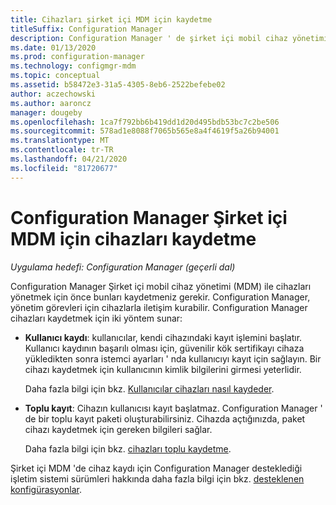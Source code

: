 ```yaml
---
title: Cihazları şirket içi MDM için kaydetme
titleSuffix: Configuration Manager
description: Configuration Manager ' de şirket içi mobil cihaz yönetimi (MDM) için cihaz kaydetme yöntemleri hakkında bilgi edinin.
ms.date: 01/13/2020
ms.prod: configuration-manager
ms.technology: configmgr-mdm
ms.topic: conceptual
ms.assetid: b58472e3-31a5-4305-8eb6-2522befebe02
author: aczechowski
ms.author: aaroncz
manager: dougeby
ms.openlocfilehash: 1ca7f792bb6b419dd1d20d495bdb53bc7c2be506
ms.sourcegitcommit: 578ad1e8088f7065b565e8a4f4619f5a26b94001
ms.translationtype: MT
ms.contentlocale: tr-TR
ms.lasthandoff: 04/21/2020
ms.locfileid: "81720677"
---
```

# <a name="enroll-devices-for-on-premises-mdm-in-configuration-manager"></a>Configuration Manager Şirket içi MDM için cihazları kaydetme

*Uygulama hedefi: Configuration Manager (geçerli dal)*

Configuration Manager Şirket içi mobil cihaz yönetimi (MDM) ile cihazları yönetmek için önce bunları kaydetmeniz gerekir. Configuration Manager, yönetim görevleri için cihazlarla iletişim kurabilir. Configuration Manager cihazları kaydetmek için iki yöntem sunar:

- **Kullanıcı kaydı**: kullanıcılar, kendi cihazındaki kayıt işlemini başlatır. Kullanıcı kaydının başarılı olması için, güvenilir kök sertifikayı cihaza yükledikten sonra istemci ayarları ' nda kullanıcıyı kayıt için sağlayın. Bir cihazı kaydetmek için kullanıcının kimlik bilgilerini girmesi yeterlidir.

    Daha fazla bilgi için bkz. [Kullanıcılar cihazları nasıl kaydeder](user-enroll-devices-on-premises-mdm.md).

- **Toplu kayıt**: Cihazın kullanıcısı kayıt başlatmaz. Configuration Manager ' de bir toplu kayıt paketi oluşturabilirsiniz. Cihazda açtığınızda, paket cihazı kaydetmek için gereken bilgileri sağlar.

    Daha fazla bilgi için bkz. [cihazları toplu kaydetme](bulk-enroll-devices-on-premises-mdm.md).

Şirket içi MDM 'de cihaz kaydı için Configuration Manager desteklediği işletim sistemi sürümleri hakkında daha fazla bilgi için bkz. [desteklenen konfigürasyonlar](../../core/plan-design/configs/supported-operating-systems-for-clients-and-devices.md#bkmk_OnpremOS).
